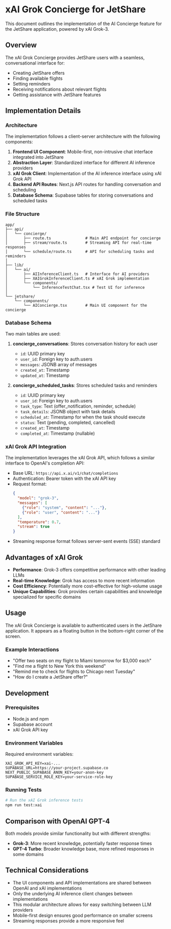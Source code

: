 # xAI Grok Concierge for JetShare

This document outlines the implementation of the AI Concierge feature for the JetShare application, powered by xAI Grok-3.

## Overview

The xAI Grok Concierge provides JetShare users with a seamless, conversational interface for:

- Creating JetShare offers
- Finding available flights
- Setting reminders
- Receiving notifications about relevant flights
- Getting assistance with JetShare features

## Implementation Details

### Architecture

The implementation follows a client-server architecture with the following components:

1. **Frontend UI Component**: Mobile-first, non-intrusive chat interface integrated into JetShare
2. **Abstraction Layer**: Standardized interface for different AI inference providers
3. **xAI Grok Client**: Implementation of the AI inference interface using xAI Grok API
4. **Backend API Routes**: Next.js API routes for handling conversation and scheduling
5. **Database Schema**: Supabase tables for storing conversations and scheduled tasks

### File Structure

```
app/
├── api/
│   └── concierge/
│       ├── route.ts               # Main API endpoint for concierge
│       ├── stream/route.ts        # Streaming API for real-time responses
│       └── schedule/route.ts      # API for scheduling tasks and reminders
│
├── lib/
│   └── ai/
│       ├── AIInferenceClient.ts   # Interface for AI providers
│       ├── XAIGrokInferenceClient.ts # xAI Grok implementation
│       └── components/
│           └── InferenceTestChat.tsx # Test UI for inference
│
└── jetshare/
    └── components/
        └── AIConcierge.tsx        # Main UI component for the concierge
```

### Database Schema

Two main tables are used:

1. **concierge_conversations**: Stores conversation history for each user
   - `id`: UUID primary key
   - `user_id`: Foreign key to auth.users
   - `messages`: JSONB array of messages
   - `created_at`: Timestamp
   - `updated_at`: Timestamp

2. **concierge_scheduled_tasks**: Stores scheduled tasks and reminders
   - `id`: UUID primary key
   - `user_id`: Foreign key to auth.users
   - `task_type`: Text (offer_notification, reminder, schedule)
   - `task_details`: JSONB object with task details
   - `scheduled_at`: Timestamp for when the task should execute
   - `status`: Text (pending, completed, cancelled)
   - `created_at`: Timestamp
   - `completed_at`: Timestamp (nullable)

### xAI Grok API Integration

The implementation leverages the xAI Grok API, which follows a similar interface to OpenAI's completion API:

- Base URL: `https://api.x.ai/v1/chat/completions`
- Authentication: Bearer token with the xAI API key
- Request format:
  ```json
  {
    "model": "grok-3",
    "messages": [
      {"role": "system", "content": "..."},
      {"role": "user", "content": "..."}
    ],
    "temperature": 0.7,
    "stream": true
  }
  ```
- Streaming response format follows server-sent events (SSE) standard

## Advantages of xAI Grok

- **Performance**: Grok-3 offers competitive performance with other leading LLMs
- **Real-time Knowledge**: Grok has access to more recent information
- **Cost Efficiency**: Potentially more cost-effective for high-volume usage
- **Unique Capabilities**: Grok provides certain capabilities and knowledge specialized for specific domains

## Usage

The xAI Grok Concierge is available to authenticated users in the JetShare application. It appears as a floating button in the bottom-right corner of the screen.

### Example Interactions

- "Offer two seats on my flight to Miami tomorrow for $3,000 each"
- "Find me a flight to New York this weekend"
- "Remind me to check for flights to Chicago next Tuesday"
- "How do I create a JetShare offer?"

## Development

### Prerequisites

- Node.js and npm
- Supabase account
- xAI Grok API key

### Environment Variables

Required environment variables:

```
XAI_GROK_API_KEY=xai-...
SUPABASE_URL=https://your-project.supabase.co
NEXT_PUBLIC_SUPABASE_ANON_KEY=your-anon-key
SUPABASE_SERVICE_ROLE_KEY=your-service-role-key
```

### Running Tests

```bash
# Run the xAI Grok inference tests
npm run test:xai
```

## Comparison with OpenAI GPT-4

Both models provide similar functionality but with different strengths:

- **Grok-3**: More recent knowledge, potentially faster response times
- **GPT-4 Turbo**: Broader knowledge base, more refined responses in some domains

## Technical Considerations

- The UI components and API implementations are shared between OpenAI and xAI implementations
- Only the underlying AI inference client changes between implementations
- This modular architecture allows for easy switching between LLM providers
- Mobile-first design ensures good performance on smaller screens
- Streaming responses provide a more responsive feel 